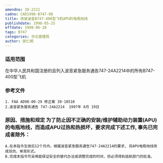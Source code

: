 ```yaml
---
amendno: 39-2221
cadno: CAD1998-B747-08
title: 改装波音B747-400型飞机APU的电瓶地线
publishdate: 1998-05-25
effdate: 1998-06-10
tags: B747
categories: 华北管理局
author: 邵仁明
---
```


### 适用范围 
在中华人民共和国注册的且列入波音紧急服务通告747-24A2214中的所有B747-400型飞机

<!--more-->
### 参考文件
    1. FAA AD98-09-29 修正案 39-10510
    2.波音紧急服务通告 747-24A2214  1997年 6月 19日

### 原因、措施和规定     为了防止因不正确的安装/维护辅助动力装置(APU)的电瓶地线，而造成APU过热和热损坏，要求完成下述工作, 事先已完成者除外： 
    A.在本指令生效后12个月内，根据波音紧急服务通告747-24A2214的要求, 将APU电瓶地线改成双向、单耳形式。 
    B.完成本指令可采用能保证安全的替代办法或调整完成的时间，但必须得到适航部门的批准。

